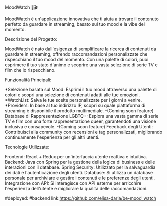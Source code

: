 MoodWatch 🌈🎬

MoodWatch è un'applicazione innovativa che ti aiuta a trovare il contenuto perfetto da guardare in streaming, basato sul tuo mood e la vibe del momento.

Descrizione del Progetto:

MoodWatch è nato dall'esigenza di semplificare la ricerca di contenuti da guardare in streaming, offrendo raccomandazioni personalizzate che rispecchiano il tuo mood del momento. Con una palette di colori, puoi esprimere il tuo stato d'animo e scoprire una vasta selezione di serie TV e film che lo rispecchiano.

Funzionalità Principali:

*Selezione basata sul Mood: Esprimi il tuo mood attraverso una palette di colori e scopri una selezione di contenuti adatti alle tue emozioni.
*WatchList: Salva le tue scelte personalizzate per i giorni a venire.
*Providers: In base al tuo indirizzo IP, scopri su quale piattaforma di streaming è disponibile il prodotto multimediale.
-(Coming soon feature) Database di Rappresentazione LGBTQ+: Esplora una vasta gamma di serie TV e film con una forte rappresentazione queer, garantendoti una visione inclusiva e consapevole.
-(Coming soon feature) Feedback degli Utenti: Contribuisci alla community con recensioni e tag personalizzati, migliorando continuamente l'esperienza per gli altri utenti.

Tecnologie Utilizzate:

Frontend: React + Redux per un'interfaccia utente reattiva e intuitiva.
Backend: Java con Spring per la gestione della logica di business e delle interazioni con il database.
Spring Security: Utilizzato per la salvaguardia dei dati e l'autenticazione degli utenti.
Database: Si utilizza un database personale per archiviare e gestire i contenuti e le preferenze degli utenti.
Integrazione con API: Si interagisce con API esterne per arricchire l'esperienza dell'utente e migliorare la qualità delle raccomandazioni.

#deployed: 
#backend link:https://github.com/elisa-daria/be-mood_watch
